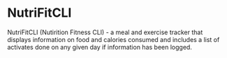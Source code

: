 # NutriFitCLI
NutriFitCLI (Nutirition Fitness CLI) - a meal and exercise tracker that displays information on food and calories consumed and includes a list of activates done on any given day if information has been logged.
